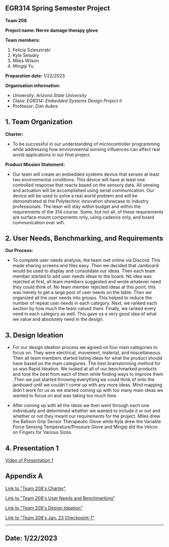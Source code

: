 ## EGR314 Spring Semester Project
**Team 208**

**Project name: Nerve damage therapy glove**

**Team members:**

1. Felicia Szleszinski
2. Kyle Selasky
3. Miles Wilson
4. Mingqi Yu

**Preparation date:** 1/22/2023 

**Organisation information:**

* University: _Arizona State University_ 
* Class: _EGR314: Embedded Systems Design Project II_
* Professor: _Dan Aukes_

## 1. Team Organization

**Charter:**
* To be successful in our understanding of microcontroller programming while addressing how environmental sensing influences can affect real world applications in our final project.

**Product Mission Statement:**
* Our team will create an embedded systems device that senses at least two environmental conditions. This device will have at least one controlled response that reacts based on the sensory data. All sensing and actuation will be accomplished using serial communication. Our device will be used to solve a real world problem and will be demonstrated at the Polytechnic innovation showcase to industry professionals. The team will stay within budget and within the requirements of the 314 course. Some, but not all, of these requirements are surface mount components only, using cadence only, and board communication over wifi.


## 2. User Needs, Benchmarking, and Requirements
**Our Process:**
* To complete user needs analysis, the team met online via Discord. This made sharing screens and files easy. Then we decided that Jamboard would be used to display and consolidate our ideas. Then each team member started to add user needs ideas to the board. No idea was rejected at first, all team members suggested and wrote whatever need they could think of. No team member rejected ideas at this point, this was merely to get a large pool of user needs on the table. Then we organized all the user needs into groups. This helped to reduce the number of repeat user needs in each category. Next, we ranked each section by how much the team valued them. Finally, we ranked every need in each category as well. This gave us a very good idea of what we value and absolutely need in the design. 


## 3. Design Ideation

* For our design ideation process we agreed on four main categories to focus on. They were electrical, movement, material, and miscellaneous. Then all team members started listing ideas for what the product should have based on the main categories. The best brainstorming method for us was Rapid Ideation. We looked at all of our benchmarked products and took the best from each of them while finding ways to improve them .Then we just started throwing everything we could think of onto the jamboard until we couldn't come up with any more ideas. Mind mapping didn't work for us as we started coming up with too many main ideas we wanted to focus on and was taking too much time. 

* After coming up with all the ideas we then went through each one individually and determined whether we wanted to include it or not and whether or not they meant our requirements for the project. Miles drew the Balloon Grip Sensor Therapeutic Glove while Kyle drew the Variable Force Sensing Temperature/Pressure Glove and Mingqi did the Velcro on Fingers for Various Sizes.

## 4. Presentation 1

[Video of Presentation 1](https://embedded-systems-design.bitbucket.io/314/314-team-06-checkpoint-1/)
 
## Appendix A

[Link to "Team 208's Charter"](https://docs.google.com/document/d/1KnbiiMYb2K0HKReNCJJwkJIaMzlF_pRPQoaXfeS1aX0/edit?usp=sharing)

[Link to "Team 208's User Needs and Benchmarking"](https://docs.google.com/document/d/1yNhMk36OD9xKp0WGD0XdSZ_GKACv3c8gfcodrc5hSE0/edit?usp=sharing)

[Link to "Team 208's Design Ideation"](https://docs.google.com/document/d/1rwlRUkhHN8_KuPjEGyNR5eVbSKwuBbHuJvOcQV-REok/edit?usp=sharing)

[Link to "Team 208's Jan. 23 Checkpoint-1"](https://docs.google.com/presentation/d/1hgJn6WouZ5ktR1tikmxeMw9MUZq5OlJOVkCAVtTWgRQ/edit?usp=sharing)

---
Date: 1/22/2023 
---

